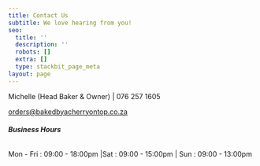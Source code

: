 ```yaml
---
title: Contact Us
subtitle: We love hearing from you!
seo:
  title: ''
  description: ''
  robots: []
  extra: []
  type: stackbit_page_meta
layout: page
---
```



Michelle (Head Baker & Owner) | 076 257 1605

<orders@bakedbyacherryontop.co.za>

###### **Business Hours**

Mon - Fri : 09:00 - 18:00pm |Sat : 09:00 - 15:00pm | Sun : 09:00 - 13:00pm
